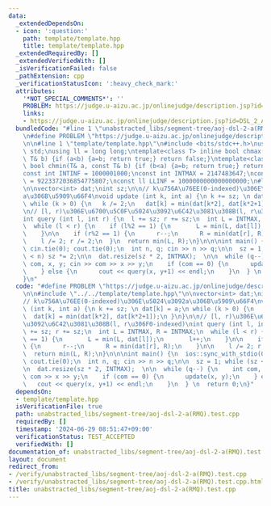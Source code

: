```yaml
---
data:
  _extendedDependsOn:
  - icon: ':question:'
    path: template/template.hpp
    title: template/template.hpp
  _extendedRequiredBy: []
  _extendedVerifiedWith: []
  _isVerificationFailed: false
  _pathExtension: cpp
  _verificationStatusIcon: ':heavy_check_mark:'
  attributes:
    '*NOT_SPECIAL_COMMENTS*': ''
    PROBLEM: https://judge.u-aizu.ac.jp/onlinejudge/description.jsp?id=DSL_2_A
    links:
    - https://judge.u-aizu.ac.jp/onlinejudge/description.jsp?id=DSL_2_A
  bundledCode: "#line 1 \"unabstracted_libs/segment-tree/aoj-dsl-2-a(RMQ).test.cpp\"\
    \n#define PROBLEM \"https://judge.u-aizu.ac.jp/onlinejudge/description.jsp?id=DSL_2_A\"\
    \n\n#line 1 \"template/template.hpp\"\n#include <bits/stdc++.h>\nusing namespace\
    \ std;\nusing ll = long long;\ntemplate<class T> inline bool chmax(T& a, const\
    \ T& b) {if (a<b) {a=b; return true;} return false;}\ntemplate<class T> inline\
    \ bool chmin(T& a, const T& b) {if (b<a) {a=b; return true;} return false;}\n\
    const int INTINF = 1000001000;\nconst int INTMAX = 2147483647;\nconst ll LLMAX\
    \ = 9223372036854775807;\nconst ll LLINF = 1000000000000000000;\n#line 4 \"unabstracted_libs/segment-tree/aoj-dsl-2-a(RMQ).test.cpp\"\
    \n\nvector<int> dat;\nint sz;\n\n// k\u756A\u76EE(0-indexed)\u306E\u5024\u3092\
    a\u306B\u5909\u66F4\nvoid update (int k, int a) {\n k += sz; \n dat[k] = a;\n\
    \ while (k > 0) {\n   k /= 2;\n   dat[k] = min(dat[k*2], dat[k*2+1]);\n }\n}\n\
    \n// [l, r)\u306E\u6700\u5C0F\u5024\u3092\u6C42\u3081\u308B(l, r\u306F0-indexed)\n\
    int query (int l, int r) {\n  l += sz; r += sz;\n  int L = INTMAX, R = INTMAX;\n\
    \  while (l < r) {\n    if (l%2 == 1) {\n       L = min(L, dat[l]);\n       l++;\n\
    \    }\n\n    if (r%2 == 1) {\n      r--;\n      R = min(dat[r], R);\n    }\n\n\
    \    l /= 2; r /= 2;\n  }\n  return min(L, R);\n}\n\n\nint main() {\n  ios::sync_with_stdio(0);\
    \ cin.tie(0); cout.tie(0);\n  int n, q; cin >> n >> q;\n\n  sz = 1; while (sz\
    \ < n) sz *= 2;\n\n  dat.resize(sz * 2, INTMAX);  \n\n  while (q--) {\n    int\
    \ com, x, y; cin >> com >> x >> y;\n    if (com == 0) {\n      update(x, y);\n\
    \    } else {\n      cout << query(x, y+1) << endl;\n    }\n  } \n  return 0;\n\
    }\n"
  code: "#define PROBLEM \"https://judge.u-aizu.ac.jp/onlinejudge/description.jsp?id=DSL_2_A\"\
    \n\n#include \"../../template/template.hpp\"\n\nvector<int> dat;\nint sz;\n\n\
    // k\u756A\u76EE(0-indexed)\u306E\u5024\u3092a\u306B\u5909\u66F4\nvoid update\
    \ (int k, int a) {\n k += sz; \n dat[k] = a;\n while (k > 0) {\n   k /= 2;\n \
    \  dat[k] = min(dat[k*2], dat[k*2+1]);\n }\n}\n\n// [l, r)\u306E\u6700\u5C0F\u5024\
    \u3092\u6C42\u3081\u308B(l, r\u306F0-indexed)\nint query (int l, int r) {\n  l\
    \ += sz; r += sz;\n  int L = INTMAX, R = INTMAX;\n  while (l < r) {\n    if (l%2\
    \ == 1) {\n       L = min(L, dat[l]);\n       l++;\n    }\n\n    if (r%2 == 1)\
    \ {\n      r--;\n      R = min(dat[r], R);\n    }\n\n    l /= 2; r /= 2;\n  }\n\
    \  return min(L, R);\n}\n\n\nint main() {\n  ios::sync_with_stdio(0); cin.tie(0);\
    \ cout.tie(0);\n  int n, q; cin >> n >> q;\n\n  sz = 1; while (sz < n) sz *= 2;\n\
    \n  dat.resize(sz * 2, INTMAX);  \n\n  while (q--) {\n    int com, x, y; cin >>\
    \ com >> x >> y;\n    if (com == 0) {\n      update(x, y);\n    } else {\n   \
    \   cout << query(x, y+1) << endl;\n    }\n  } \n  return 0;\n}"
  dependsOn:
  - template/template.hpp
  isVerificationFile: true
  path: unabstracted_libs/segment-tree/aoj-dsl-2-a(RMQ).test.cpp
  requiredBy: []
  timestamp: '2024-06-29 08:51:47+09:00'
  verificationStatus: TEST_ACCEPTED
  verifiedWith: []
documentation_of: unabstracted_libs/segment-tree/aoj-dsl-2-a(RMQ).test.cpp
layout: document
redirect_from:
- /verify/unabstracted_libs/segment-tree/aoj-dsl-2-a(RMQ).test.cpp
- /verify/unabstracted_libs/segment-tree/aoj-dsl-2-a(RMQ).test.cpp.html
title: unabstracted_libs/segment-tree/aoj-dsl-2-a(RMQ).test.cpp
---
```

